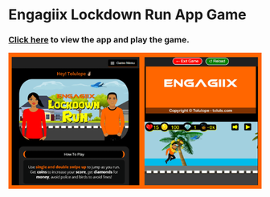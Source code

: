 # Engagiix Lockdown Run App Game

### [Click here](https://game.toluls.com) to view the app and play the game.


![lockdown run banner](img/screenshot.png)
